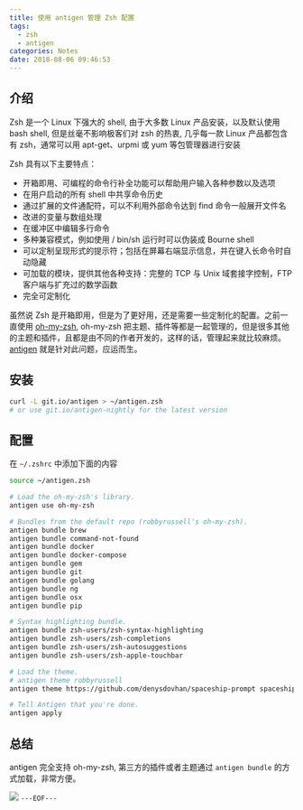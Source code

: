 ```yaml
---
title: 使用 antigen 管理 Zsh 配置
tags:
  - zsh
  - antigen
categories: Notes
date: 2018-08-06 09:46:53
---
```


## 介绍

Zsh 是一个 Linux 下强大的 shell, 由于大多数 Linux 产品安装，以及默认使用 bash shell, 但是丝毫不影响极客们对 zsh 的热衷, 几乎每一款 Linux 产品都包含有 zsh，通常可以用 apt-get、urpmi 或 yum 等包管理器进行安装

Zsh 具有以下主要特点：

- 开箱即用、可编程的命令行补全功能可以帮助用户输入各种参数以及选项
- 在用户启动的所有 shell 中共享命令历史
- 通过扩展的文件通配符，可以不利用外部命令达到 find 命令一般展开文件名
- 改进的变量与数组处理
- 在缓冲区中编辑多行命令
- 多种兼容模式，例如使用 / bin/sh 运行时可以伪装成 Bourne shell
- 可以定制呈现形式的提示符；包括在屏幕右端显示信息，并在键入长命令时自动隐藏
- 可加载的模块，提供其他各种支持：完整的 TCP 与 Unix 域套接字控制，FTP 客户端与扩充过的数学函数
- 完全可定制化

虽然说 Zsh 是开箱即用，但是为了更好用，还是需要一些定制化的配置。之前一直使用 [oh-my-zsh](https://github.com/robbyrussell/oh-my-zsh), oh-my-zsh 把主题、插件等都是一起管理的，但是很多其他的主题和插件，且都是由不同的作者开发的，这样的话，管理起来就比较麻烦。[antigen](https://github.com/zsh-users/antigen) 就是针对此问题，应运而生。

<escape><!-- more --></escape>
## 安装

```bash
curl -L git.io/antigen > ~/antigen.zsh
# or use git.io/antigen-nightly for the latest version
```

## 配置

在 `~/.zshrc` 中添加下面的内容
```bash
source ~/antigen.zsh

# Load the oh-my-zsh's library.
antigen use oh-my-zsh

# Bundles from the default repo (robbyrussell's oh-my-zsh).
antigen bundle brew
antigen bundle command-not-found
antigen bundle docker
antigen bundle docker-compose
antigen bundle gem
antigen bundle git
antigen bundle golang
antigen bundle ng
antigen bundle osx
antigen bundle pip

# Syntax highlighting bundle.
antigen bundle zsh-users/zsh-syntax-highlighting
antigen bundle zsh-users/zsh-completions
antigen bundle zsh-users/zsh-autosuggestions
antigen bundle zsh-users/zsh-apple-touchbar

# Load the theme.
# antigen theme robbyrussell
antigen theme https://github.com/denysdovhan/spaceship-prompt spaceship

# Tell Antigen that you're done.
antigen apply
```
## 总结

antigen 完全支持 oh-my-zsh, 第三方的插件或者主题通过 `antigen bundle` 的方式加载，非常方便。

![](/uploads/antigen_zsh_snapshot.png)
`---EOF---`
